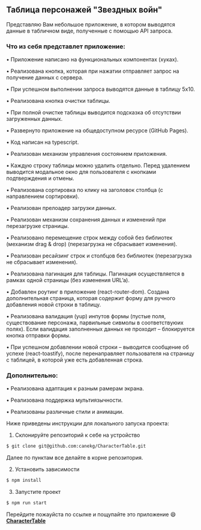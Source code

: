 ## Таблица персонажей "Звездных войн"


Представляю Вам небольшое приложение, в котором выводятся данные в табличном виде, полученные с помощью API запроса.

###  Что из себя представлет приложение:


• Приложение написано на функциональных компонентах (хуках).

• Реализована кнопка, которая при нажатии отправляет запрос на получение данных с сервера.

• При успешном выполнении запроса выводятся данные в таблицу 5х10.

• Реализована кнопка очистки таблицы.

• При полной очистке таблицы выводится подсказка об отсутствии загруженных данных.

• Развернуто приложение на общедоступном ресурсе (GitHub Pages).

• Код написан на typescript.

• Реализован механизм управления состоянием приложения.

• Каждую строку таблицы можно удалить отдельно. Перед удалением выводится модальное окно для пользователя с кнопками подтверждения и отмены.

• Реализована сортировка по клику на заголовок столбца (с направлением сортировки).

• Реализован прелоадер загрузки данных.

• Реализован механизм сохранения данных и изменений при перезагрузке страницы.

• Реализовано перемещение строк между собой без библиотек (механизм drag & drop) (перезагрузка не сбрасывает изменения).

• Реализован ресайзинг строк и столбцов без библиотек (перезагрузка не сбрасывает изменения).

• Реализована пагинация для таблицы. Пагинация осуществляется в рамках одной страницы (без изменения URL’a).

• Добавлен роутинг в приложение (react-router-dom). Создана дополнительная страница, которая содержит форму для ручного добавления новой строки в таблицу.

• Реализована валидация (yup) инпутов формы (пустые поля, существование персонажа, парвильные сивмолы в соответствуюих полях). Если валидация заполненных данных не проходит – блокируется кнопка отправки формы.

• При успешном добавлении новой строки – выводится сообщение об успехе (react-toastify), после перенаправляет пользователя на страницу с таблицей, в которой уже есть добавленная строка.


### Дополнительно:


• Реализована адаптация к разным рамерам экрана.

• Реализована поддержка мультиязычности.

• Реализованы различные стили и анимации.


Ниже приведены инструкции для локального запуска проекта:

1. Склонируйте репозиторий к себе на устройство

```bash
$ git clone git@github.com:canekg/CharacterTable.git
```

Далее по пунктам все делайте в корне репозитория.

2. Установить зависимости

```bash
$ npm install
```

3. Запустите проект

```bash
$ npm run start
```

Перейдите пожауйста по ссылке и пощупайте это приложение :smile: **[CharacterTable](https://canekg.github.io/CharacterTable/)**